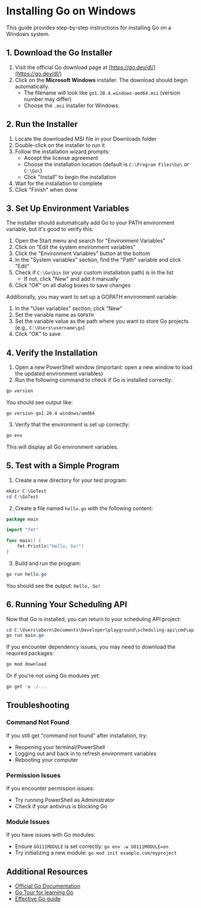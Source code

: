 # Installing Go on Windows

This guide provides step-by-step instructions for installing Go on a Windows system.

## 1. Download the Go Installer

1. Visit the official Go download page at [https://go.dev/dl/](https://go.dev/dl/)
2. Click on the **Microsoft Windows** installer. The download should begin automatically.
   - The filename will look like `go1.20.4.windows-amd64.msi` (version number may differ)
   - Choose the `.msi` installer for Windows.

## 2. Run the Installer

1. Locate the downloaded MSI file in your Downloads folder
2. Double-click on the installer to run it
3. Follow the installation wizard prompts:
   - Accept the license agreement
   - Choose the installation location (default is `C:\Program Files\Go\` or `C:\Go\`)
   - Click "Install" to begin the installation
4. Wait for the installation to complete
5. Click "Finish" when done

## 3. Set Up Environment Variables

The installer should automatically add Go to your PATH environment variable, but it's good to verify this:

1. Open the Start menu and search for "Environment Variables"
2. Click on "Edit the system environment variables"
3. Click the "Environment Variables" button at the bottom
4. In the "System variables" section, find the "Path" variable and click "Edit"
5. Check if `C:\Go\bin` (or your custom installation path) is in the list
   - If not, click "New" and add it manually
6. Click "OK" on all dialog boxes to save changes

Additionally, you may want to set up a GOPATH environment variable:

1. In the "User variables" section, click "New"
2. Set the variable name as `GOPATH`
3. Set the variable value as the path where you want to store Go projects (e.g., `C:\Users\username\go`)
4. Click "OK" to save

## 4. Verify the Installation

1. Open a new PowerShell window (important: open a new window to load the updated environment variables)
2. Run the following command to check if Go is installed correctly:

```powershell
go version
```

You should see output like:
```
go version go1.20.4 windows/amd64
```

3. Verify that the environment is set up correctly:

```powershell
go env
```

This will display all Go environment variables.

## 5. Test with a Simple Program

1. Create a new directory for your test program:

```powershell
mkdir C:\GoTest
cd C:\GoTest
```

2. Create a file named `hello.go` with the following content:

```go
package main

import "fmt"

func main() {
    fmt.Println("Hello, Go!")
}
```

3. Build and run the program:

```powershell
go run hello.go
```

You should see the output: `Hello, Go!`

## 6. Running Your Scheduling API

Now that Go is installed, you can return to your scheduling API project:

```powershell
cd C:\Users\obern\Documents\Developer\playground\scheduling-api\cmd\api
go run main.go
```

If you encounter dependency issues, you may need to download the required packages:

```powershell
go mod download
```

Or if you're not using Go modules yet:

```powershell
go get -u ./...
```

## Troubleshooting

### Command Not Found
If you still get "command not found" after installation, try:
- Reopening your terminal/PowerShell
- Logging out and back in to refresh environment variables
- Rebooting your computer

### Permission Issues
If you encounter permission issues:
- Try running PowerShell as Administrator
- Check if your antivirus is blocking Go

### Module Issues
If you have issues with Go modules:
- Ensure `GO111MODULE` is set correctly: `go env -w GO111MODULE=on`
- Try initializing a new module: `go mod init example.com/myproject`

## Additional Resources

- [Official Go Documentation](https://go.dev/doc/)
- [Go Tour for learning Go](https://go.dev/tour/)
- [Effective Go guide](https://go.dev/doc/effective_go)

